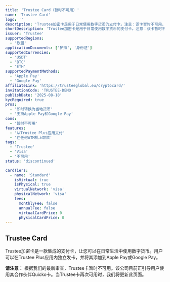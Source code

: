 ```yaml
---
title: 'Trustee Card（暂时不可用）'
name: 'Trustee Card'
logo: ''
description: 'Trustee加密卡是用于日常使用数字货币的支付卡。注意：该卡暂时不可用，提供商建议使用其合作伙伴Quicko作为替代方案。'
shortDescription: 'Trustee加密卡是用于日常使用数字货币的支付卡。注意：该卡暂时不可用，提供商建议使用其合作伙伴Quicko作为替代方案。'
issuer: 'Trustee'
supportedRegions:
  - '欧盟'
applicationDocuments: ['护照', '身份证']
supportedCurrencies:
  - 'USDT'
  - 'BTC'
  - 'ETH'
supportedPaymentMethods:
  - 'Apple Pay'
  - 'Google Pay'
affiliateLink: 'https://trusteeglobal.eu/cryptocard/'
invitationCode: 'TRUSTEE-DEMO'
publishDate: '2025-08-18'
kycRequired: true
pros:
  - '即时转换为当地货币'
  - '支持Apple Pay和Google Pay'
cons:
  - '暂时不可用'
features:
  - '从Trustee Plus应用支付'
  - '在任何ATM机上取款'
tags:
  - 'Trustee'
  - 'Visa'
  - '不可用'
status: 'discontinued'

cardTiers:
  - name: 'Standard'
    isVirtual: true
    isPhysical: true
    virtualNetwork: 'visa'
    physicalNetwork: 'visa'
    fees:
      monthlyFee: false
      annualFee: false
      virtualCardPrice: 0
      physicalCardPrice: 0
---
```


## Trustee Card

Trustee加密卡是一款集成的支付卡，让您可以在日常生活中使用数字货币。用户可以在Trustee Plus应用内独立发卡，并将其添加到Apple Pay或Google Pay。

**请注意：** 根据我们的最新审查，Trustee卡暂时不可用。该公司目前正引导用户使用其合作伙伴Quicko卡。当Trustee卡再次可用时，我们将更新此页面。
